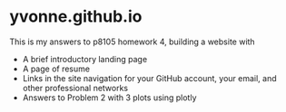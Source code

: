 # yvonne.github.io

This is my answers to p8105 homework 4, building a website with
- A brief introductory landing page
- A page of resume
- Links in the site navigation for your GitHub account, your email, and other professional networks
- Answers to Problem 2 with 3 plots using plotly